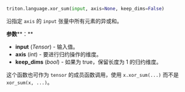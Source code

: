 ```python
triton.language.xor_sum(input, axis=None, keep_dims=False)
```


沿指定 `axis` 的 `input` 张量中所有元素的异或和。 


**参数****：**

* **input** (*Tensor*) - 输入值。
* **axis** (*int*) - 要进行归约操作的维度。
* **keep_dims** (*bool*) - 如果为 true，保留长度为 1 的归约维度。

这个函数也可作为 `tensor` 的成员函数调用，使用 `x.xor_sum(...)` 而不是 `xor_sum(x, ...)`。


